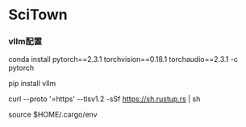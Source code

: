 # SciTown

### vllm配置
conda install pytorch==2.3.1 torchvision==0.18.1 torchaudio==2.3.1 -c pytorch

pip install vllm

curl --proto '=https' --tlsv1.2 -sSf https://sh.rustup.rs | sh

source $HOME/.cargo/env